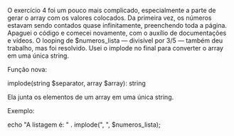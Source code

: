 O exercício 4 foi um pouco mais complicado, especialmente a parte de gerar o array com os valores colocados. Da primeira vez, os números estavam sendo contados quase infinitamente, preenchendo toda a página. Apaguei o código e comecei novamente, com o auxílio de documentações e vídeos. O looping de $numeros_lista — divisível por 3/5 — também deu trabalho, mas foi resolvido. Usei o implode no final para converter o array em uma única string.

Função nova:

implode(string $separator, array $array): string

Ela junta os elementos de um array em uma única string.

Exemplo:

echo "A listagem é: " . implode(", ", $numeros_lista);

